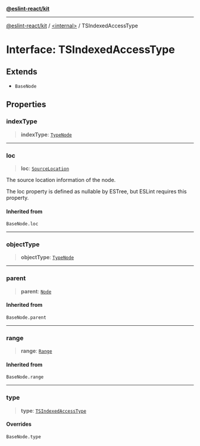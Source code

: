 [**@eslint-react/kit**](../../README.md)

***

[@eslint-react/kit](../../README.md) / [\<internal\>](../README.md) / TSIndexedAccessType

# Interface: TSIndexedAccessType

## Extends

- `BaseNode`

## Properties

### indexType

> **indexType**: [`TypeNode`](../type-aliases/TypeNode.md)

***

### loc

> **loc**: [`SourceLocation`](SourceLocation.md)

The source location information of the node.

The loc property is defined as nullable by ESTree, but ESLint requires this property.

#### Inherited from

`BaseNode.loc`

***

### objectType

> **objectType**: [`TypeNode`](../type-aliases/TypeNode.md)

***

### parent

> **parent**: [`Node`](../type-aliases/Node.md)

#### Inherited from

`BaseNode.parent`

***

### range

> **range**: [`Range`](../type-aliases/Range.md)

#### Inherited from

`BaseNode.range`

***

### type

> **type**: [`TSIndexedAccessType`](../README.md#tsindexedaccesstype)

#### Overrides

`BaseNode.type`
